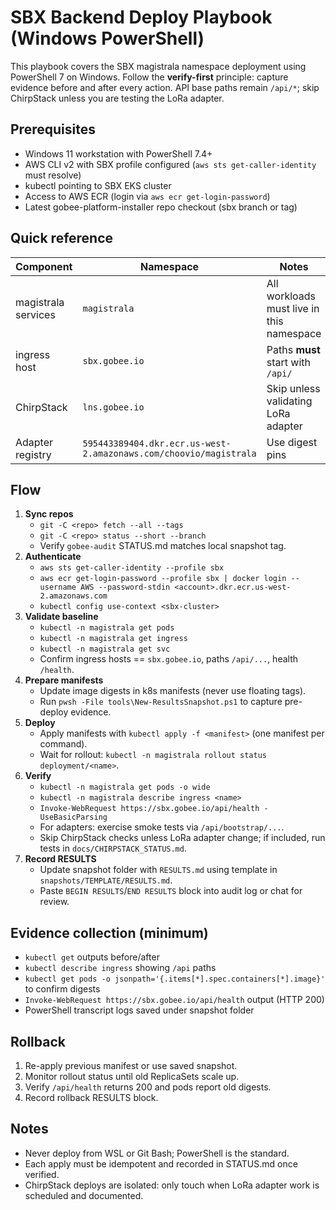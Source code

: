 # SBX Backend Deploy Playbook (Windows PowerShell)

This playbook covers the SBX magistrala namespace deployment using PowerShell 7 on Windows. Follow the **verify-first** principle: capture evidence before and after every action. API base paths remain `/api/*`; skip ChirpStack unless you are testing the LoRa adapter.

## Prerequisites

- Windows 11 workstation with PowerShell 7.4+
- AWS CLI v2 with SBX profile configured (`aws sts get-caller-identity` must resolve)
- kubectl pointing to SBX EKS cluster
- Access to AWS ECR (login via `aws ecr get-login-password`)
- Latest gobee-platform-installer repo checkout (sbx branch or tag)

## Quick reference

| Component | Namespace | Notes |
|-----------|-----------|-------|
| magistrala services | `magistrala` | All workloads must live in this namespace |
| ingress host | `sbx.gobee.io` | Paths **must** start with `/api/` |
| ChirpStack | `lns.gobee.io` | Skip unless validating LoRa adapter |
| Adapter registry | `595443389404.dkr.ecr.us-west-2.amazonaws.com/choovio/magistrala` | Use digest pins |

## Flow

1. **Sync repos**
   - `git -C <repo> fetch --all --tags`
   - `git -C <repo> status --short --branch`
   - Verify `gobee-audit` STATUS.md matches local snapshot tag.
2. **Authenticate**
   - `aws sts get-caller-identity --profile sbx`
   - `aws ecr get-login-password --profile sbx | docker login --username AWS --password-stdin <account>.dkr.ecr.us-west-2.amazonaws.com`
   - `kubectl config use-context <sbx-cluster>`
3. **Validate baseline**
   - `kubectl -n magistrala get pods`
   - `kubectl -n magistrala get ingress`
   - `kubectl -n magistrala get svc`
   - Confirm ingress hosts == `sbx.gobee.io`, paths `/api/...`, health `/health`.
4. **Prepare manifests**
   - Update image digests in k8s manifests (never use floating tags).
   - Run `pwsh -File tools\New-ResultsSnapshot.ps1` to capture pre-deploy evidence.
5. **Deploy**
   - Apply manifests with `kubectl apply -f <manifest>` (one manifest per command).
   - Wait for rollout: `kubectl -n magistrala rollout status deployment/<name>`.
6. **Verify**
   - `kubectl -n magistrala get pods -o wide`
   - `kubectl -n magistrala describe ingress <name>`
   - `Invoke-WebRequest https://sbx.gobee.io/api/health -UseBasicParsing`
   - For adapters: exercise smoke tests via `/api/bootstrap/...`.
   - Skip ChirpStack checks unless LoRa adapter change; if included, run tests in `docs/CHIRPSTACK_STATUS.md`.
7. **Record RESULTS**
   - Update snapshot folder with `RESULTS.md` using template in `snapshots/TEMPLATE/RESULTS.md`.
   - Paste `BEGIN RESULTS`/`END RESULTS` block into audit log or chat for review.

## Evidence collection (minimum)

- `kubectl get` outputs before/after
- `kubectl describe ingress` showing `/api` paths
- `kubectl get pods -o jsonpath='{.items[*].spec.containers[*].image}'` to confirm digests
- `Invoke-WebRequest https://sbx.gobee.io/api/health` output (HTTP 200)
- PowerShell transcript logs saved under snapshot folder

## Rollback

1. Re-apply previous manifest or use saved snapshot.
2. Monitor rollout status until old ReplicaSets scale up.
3. Verify `/api/health` returns 200 and pods report old digests.
4. Record rollback RESULTS block.

## Notes

- Never deploy from WSL or Git Bash; PowerShell is the standard.
- Each apply must be idempotent and recorded in STATUS.md once verified.
- ChirpStack deploys are isolated: only touch when LoRa adapter work is scheduled and documented.
